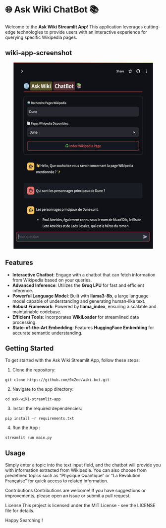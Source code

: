 # 🌐 Ask Wiki ChatBot 📚

Welcome to the **Ask Wiki Streamlit App**! This application leverages cutting-edge technologies to provide users with an interactive experience for querying specific Wikipedia pages.

## wiki-app-screenshot

<div align="center">
  <img src="wiki-app-screenshot.png" alt="Wiki App Screenshot" title="Image Title" width="450" height="600"/>
</div>

## Features

- **Interactive Chatbot**: Engage with a chatbot that can fetch information from Wikipedia based on your queries.
- **Advanced Inference**: Utilizes the **Groq LPU** for fast and efficient inference.
- **Powerful Language Model**: Built with **llama3-8b**, a large language model capable of understanding and generating human-like text.
- **Robust Framework**: Powered by **llama_index**, ensuring a scalable and maintainable codebase.
- **Efficient Tools**: Incorporates **WikiLoader** for streamlined data processing.
- **State-of-the-Art Embedding**: Features **HuggingFace Embedding** for accurate semantic understanding.

## Getting Started

To get started with the Ask Wiki Streamlit App, follow these steps:

1. Clone the repository:

`git clone https://github.com/0xZee/wiki-bot.git`

2. Navigate to the app directory:

`cd ask-wiki-streamlit-app`

3. Install the required dependencies:

`pip install -r requirements.txt`

4. Run the App :

`streamlit run main.py`

## Usage

Simply enter a topic into the text input field, and the chatbot will provide you with information extracted from Wikipedia. You can also choose from predefined topics such as “Physique Quantique” or “La Révolution Française” for quick access to related information.

Contributions
Contributions are welcome! If you have suggestions or improvements, please open an issue or submit a pull request.

License
This project is licensed under the MIT License - see the LICENSE file for details.

Happy Searching !


